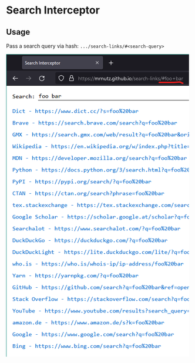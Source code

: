 # Search Interceptor

## Usage
Pass a search query via hash: `.../search-links/#<search-query>`

![screenshot](./screenshot.png)
